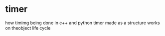 # timer
how timimg being done in c++ and python
timer made as a structure works on theobject life cycle
